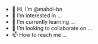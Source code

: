 - 👋 Hi, I’m @mahdi-bn
- 👀 I’m interested in ...
- 🌱 I’m currently learning ...
- 💞️ I’m looking to collaborate on ...
- 📫 How to reach me ...

<!---
mahdi-bn/mahdi-bn is a ✨ special ✨ repository because its `README.md` (this file) appears on your GitHub profile.
You can click the Preview link to take a look at your changes.
--->

